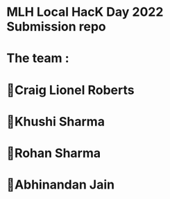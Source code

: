 # MLH Local HacK Day 2022 Submission repo
# The team :

# 🍁Craig Lionel Roberts
# 🍁Khushi Sharma
# 🌿Rohan Sharma
# 🌿Abhinandan Jain
